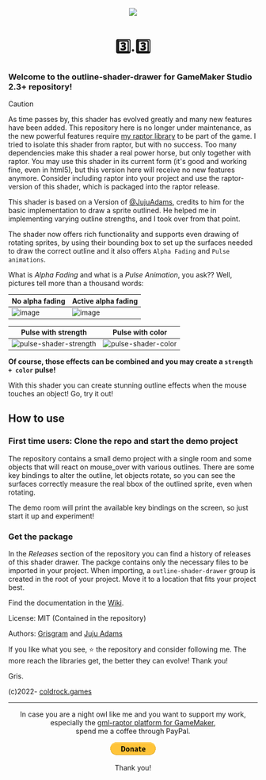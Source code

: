 <p align="center"><img src="https://user-images.githubusercontent.com/19487451/167883263-e96a9e7f-973c-4714-ad47-01253b2db670.png"></img></h1>
<h1 align="center">3️⃣.3️⃣</h1>

### Welcome to the outline-shader-drawer for **GameMaker Studio 2.3+** repository!

> [!CAUTION]
> As time passes by, this shader has evolved greatly and many new features have been added.
> This repository here is no longer under maintenance, as the new powerful features require [my raptor library](https://github.com/Grisgram/gml-raptor) to be part of the game. I tried to isolate this shader from raptor, but with no success. Too many dependencies make this shader a real power horse, but only together with raptor.
> You may use this shader in its current form (it's good and working fine, even in html5), but this version here will receive no new features anymore.
> Consider including raptor into your project and use the raptor-version of this shader, which is packaged into the raptor release.

This shader is based on a Version of [@JujuAdams](https://github.com/JujuAdams/JujuAdams), credits to him for the basic implementation to draw a sprite outlined. He helped me in implementing varying outline strengths, and I took over from that point.

The shader now offers rich functionality and supports even drawing of rotating sprites, by using their bounding box to set up the surfaces needed to draw the correct outline and it also offers `Alpha Fading` and `Pulse animations`.

What is _Alpha Fading_ and what is a _Pulse Animation_, you ask?? Well, pictures tell more than a thousand words:

| No alpha fading | Active alpha fading |
|-|-|
|![image](https://user-images.githubusercontent.com/19487451/167878549-e1cea8a9-813e-4a68-b7c9-f051d94b5880.png)|![image](https://user-images.githubusercontent.com/19487451/167878604-0ad44568-cb0f-4d36-aff1-e2b2bf8eef83.png)|

| Pulse with strength | Pulse with color |
|-|-|
|![pulse-shader-strength](https://github.com/Grisgram/gml-outline-shader-drawer/assets/19487451/ee31a41d-b4e0-47a6-a30f-a08eea0d0c71)|![pulse-shader-color](https://github.com/Grisgram/gml-outline-shader-drawer/assets/19487451/08218aa3-d9cd-4c1a-9883-7eff733a94f0)|

**Of course, those effects can be combined and you may create a `strength + color` pulse!**

With this shader you can create stunning outline effects when the mouse touches an object!
Go, try it out!

## How to use

### First time users: Clone the repo and start the demo project
The repository contains a small demo project with a single room and some objects that will react on mouse_over with various outlines.
There are some key bindings to alter the outline, let objects rotate, so you can see the surfaces correctly measure the real bbox of the outlined sprite, even when rotating.

The demo room will print the available key bindings on the screen, so just start it up and experiment!

### Get the package
In the _Releases_ section of the repository you can find a history of releases of this shader drawer.
The packge contains only the necessary files to be imported in your project.
When importing, a `outline-shader-drawer` group is created in the root of your project. Move it to a location that fits your project best.


Find the documentation in the [Wiki](https://github.com/Grisgram/gml-outline-shader-drawer/wiki).

License: MIT (Contained in the repository)

Authors: [Grisgram](https://github.com/Grisgram) and [Juju Adams](https://github.com/JujuAdams)

If you like what you see, ⭐ the repository and consider following me. The more reach the libraries get, the better they can evolve!
Thank you!

Gris.

(c)2022- [coldrock.games](https://www.coldrock.games)

----

<p align="center">
In case you are a night owl like me and you want to support my work,<br/>especially the <a href="https://github.com/Grisgram/gml-raptor">gml-raptor platform for GameMaker</a>,<br/>spend me a coffee through PayPal. <p align="center"><a href="https://www.paypal.com/donate/?hosted_button_id=PL8VA5UFCPMK6" target="_blank"><img src="https://github.com/Grisgram/Grisgram/blob/main/images/paypal_donate.gif" /></a></p><p align="center">Thank you!</p>
</p>
